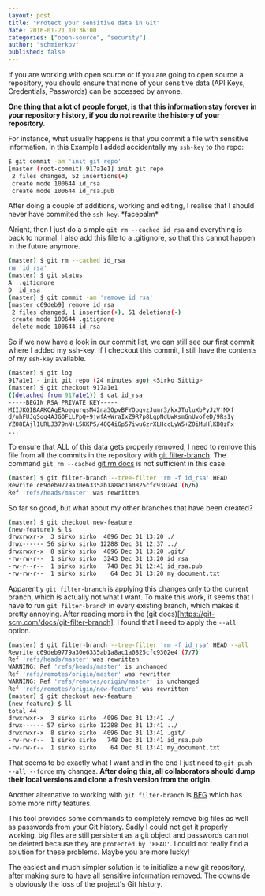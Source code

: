 ```yaml
---
layout: post
title: "Protect your sensitive data in Git"
date: 2016-01-21 10:36:00
categories: ["open-source", "security"]
author: "schmierkov"
published: false
---
```


If you are working with open source or if you are going to open source a repository, you should ensure that none of your sensitive data (API Keys, Credentials, Passwords) can be accessed by anyone.

**One thing that a lot of people forget, is that this information stay forever in your repository history, if you do not rewrite the history of your repository.**

For instance, what usually happens is that you commit a file with sensitive information. In this Example I added accidentally my `ssh-key` to the repo:

```bash
$ git commit -am 'init git repo'
[master (root-commit) 917a1e1] init git repo
 2 files changed, 52 insertions(+)
 create mode 100644 id_rsa
 create mode 100644 id_rsa.pub
```

After doing a couple of additions, working and editing, I realise that I should never have commited the `ssh-key`. \*facepalm\*

Alright, then I just do a simple `git rm --cached id_rsa` and everything is back to normal. I also add this file to a .gitignore, so that this cannot happen in the future anymore.

```bash
(master) $ git rm --cached id_rsa
rm 'id_rsa'
(master) $ git status
A  .gitignore
D  id_rsa
(master) $ git commit -am 'remove id_rsa'
[master c69deb9] remove id_rsa
 2 files changed, 1 insertion(+), 51 deletions(-)
 create mode 100644 .gitignore
 delete mode 100644 id_rsa
```

So if we now have a look in our commit list, we can still see our first commit where I added my ssh-key. If I checkout this commit, I still have the contents of my `ssh-key` available.

```bash
(master) $ git log
917a1e1 - init git repo (24 minutes ago) <Sirko Sittig>
(master) $ git checkout 917a1e1
((detached from 917a1e1)) $ cat id_rsa
-----BEGIN RSA PRIVATE KEY-----
MIIJKQIBAAKCAgEAoequrqsM42na3OpvBFYOpqvzJumr3/kxJTuluXbPyJzVjMXf
d/uhFUJgSqq4AJGOFLLPpQ+9jwfA+WraIxZ9R7p8LgpNdUwKsmGnUvofeD/9Rs1y
YZO8EAjl1URLJ379nN+L5KKPS/48Q4iGp57iwuGzrXLHccLyW5+Z0iMuHlKBQzPx
...
```

To ensure that ALL of this data gets properly removed, I need to remove this file from all the commits in the repository with [git filter-branch](https://git-scm.com/docs/git-filter-branch). The command `git rm --cached` [git rm docs](https://git-scm.com/docs/git-rm) is not sufficient in this case.

```bash
(master) $ git filter-branch --tree-filter 'rm -f id_rsa' HEAD
Rewrite c69deb9779a30e6335ab1a8ac1a0825cfc9302e4 (6/6)
Ref 'refs/heads/master' was rewritten
```

So far so good, but what about my other branches that have been created?
```bash
(master) $ git checkout new-feature
(new-feature) $ ls
drwxrwxr-x  3 sirko sirko  4096 Dec 31 13:20 ./
drwx------ 56 sirko sirko 12288 Dec 31 12:37 ../
drwxrwxr-x  8 sirko sirko  4096 Dec 31 13:20 .git/
-rw-rw-r--  1 sirko sirko  3243 Dec 31 13:20 id_rsa
-rw-r--r--  1 sirko sirko   748 Dec 31 12:41 id_rsa.pub
-rw-rw-r--  1 sirko sirko    64 Dec 31 13:20 my_document.txt
```

Apparently `git filter-branch` is applying this changes only to the current branch, which is actually not what I want. To make this work, it seems that I have to run `git filter-branch` in every existing branch, which makes it pretty annoying. After reading more in the (git docs)[https://git-scm.com/docs/git-filter-branch], I found that I need to apply the `--all` option.

```bash
(master) $ git filter-branch --tree-filter 'rm -f id_rsa' HEAD --all
Rewrite c69deb9779a30e6335ab1a8ac1a0825cfc9302e4 (7/7)
Ref 'refs/heads/master' was rewritten
WARNING: Ref 'refs/heads/master' is unchanged
Ref 'refs/remotes/origin/master' was rewritten
WARNING: Ref 'refs/remotes/origin/master' is unchanged
Ref 'refs/remotes/origin/new-feature' was rewritten
(master) $ git checkout new-feature
(new-feature) $ ll
total 44
drwxrwxr-x  3 sirko sirko  4096 Dec 31 13:41 ./
drwx------ 57 sirko sirko 12288 Dec 31 13:41 ../
drwxrwxr-x  8 sirko sirko  4096 Dec 31 13:41 .git/
-rw-rw-r--  1 sirko sirko   748 Dec 31 13:41 id_rsa.pub
-rw-rw-r--  1 sirko sirko    64 Dec 31 13:41 my_document.txt
```

That seems to be exactly what I want and in the end I just need to `git push --all --force` my changes. **After doing this, all collaborators should dump their local versions and clone a fresh version from the origin.**

Another alternative to working with `git filter-branch` is [BFG](https://rtyley.github.io/bfg-repo-cleaner/) which has some more nifty features.

This tool provides some commands to completely remove big files as well as passwords from your Git history. Sadly I could not get it properly working, big files are still persistent as a git object and passwords can not be deleted because they are `protected by 'HEAD'`. I could not really find a solution for these problems. Maybe you are more lucky!

The easiest and much simpler solution is to initialize a new git repository, after making sure to have all sensitive information removed. The downside is obviously the loss of the project's Git history.
